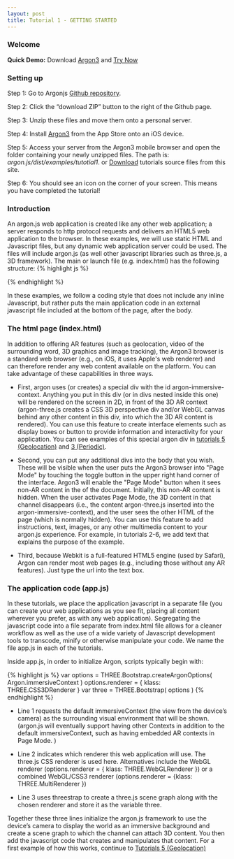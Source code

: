 ```yaml
---
layout: post
title: Tutorial 1 - GETTING STARTED
---
```


### Welcome
**Quick Demo:**
Download [Argon3](https://itunes.apple.com/us/app/argon3/id944297993?ls=1&mt=8) and [Try Now](/argon-tutorials/tutorial1)

### Setting up

Step 1: Go to Argonjs [Github repository](https://github.com/argonjs/argon.js).

Step 2: Click the “download ZIP” button to the right of the Github page.

Step 3: Unzip these files and move them onto a personal server.

Step 4: Install [Argon3](https://itunes.apple.com/us/app/argon3/id944297993?ls=1&mt=8)  from the App Store onto an iOS device.

Step 5: Access your server from the Argon3 mobile browser and open the folder containing your newly unzipped files. The path is: *argon.js/dist/examples/tutotial1*. or <a href="{{ site.baseurl }}/argon-tutorials.zip">Download</a> tutorials source files from this site.

Step 6: You should see an icon on the corner of your screen. This means you have completed the tutorial!

### Introduction

An argon.js web application is created like any other web application; a server responds to http protocol requests and delivers an HTML5 web application to the browser. In these examples, we will use static HTML and Javascript files, but any dynamic web application server could be used. The files will include argon.js (as well other javascript libraries such as three.js, a 3D framework). The main or launch file (e.g. index.html) has the following structure:
{% highlight js %}
<!doctype html>
</html>
<meta charset="utf-8">
<meta name="viewport" content="width=device-width, user-scalable=no, minimum-scale=1.0, maximum-scale=1.0">

<!--three.js, a 3D Scene graph for the web-->
<script src="../../js/three.js"></script>

<!--threestrap.js is a bootstrapping library that makes three.js easier to work with.  Argon-three.js requires it-->
<script src="../../js/threestrap.js"></script>

<!--The argon library support for integration of three.js and argon.js-->
<script src="../../build/argon.js"></script>
<script src="../../build/argon-three.js"></script>

<!-- One or more style sheets for styling the elements in the body -->
<link rel="stylesheet" type="text/css" href="style.css">

<body>
    <div id="argon-immersive-context">
         <!--any html for interface elements etc. that will appear on the screen in AR mode-->
    </div>
    <div>
        <!--one or more divs that you want to appear in "page mode" described below-->
    </div>
</body>

<!--application javascript code-->
<script src="../app.js"></script>

</html>

{% endhighlight %}

In these examples, we follow a coding style that does not include any inline Javascript, but rather puts the main application code in an external javascript file included at the bottom of the page, after the body.

### The html page (index.html)

In addition to offering AR features (such as geolocation, video of the surrounding word, 3D graphics and image tracking), the Argon3 browser is a standard web browser (e.g., on iOS, it uses Apple's web renderer) and can therefore render any web content available on the platform. You can take advantage of these capabilities in three ways.

* First, argon uses (or creates) a special div with the id argon-immersive-context. Anything you put in this div (or in divs nested inside this one) will be rendered on the screen in 2D, in front of the 3D AR context (argon-three.js creates a CSS 3D perspective div and/or WebGL canvas behind any other content in this div, into which the 3D AR content is rendered). You can use this feature to create interface elements such as display boxes or button to provide information and interactivity for your application. You can see examples of this special argon div in [tutorials 5 (Geolocation)](/2016/03/01/Tutorial5) and [3 (Periodic)](/2016/03/01/Tutorial3).

* Second, you can put any additional divs into the body that you wish. These will be visible when the user puts the Argon3 browser into "Page Mode" by touching the toggle button in the upper right hand corner of the interface. Argon3 will enable the "Page Mode" button when it sees non-AR content in the <body></body> of the document. Initially, this non-AR content is hidden. When the user activates Page Mode, the 3D content in that channel disappears (i.e., the content argon-three.js inserted into the argon-immersive-context), and the user sees the other HTML of the page (which is normally hidden). You can use this feature to add instructions, text, images, or any other multimedia content to your argon.js experience. For example, in tutorials 2-6, we add text that explains the purpose of the example.

* Third, because Webkit is a full-featured HTML5 engine (used by Safari), Argon can render most web pages (e.g., including those without any AR features). Just type the url into the text box.

### The application code (app.js)
In these tutorials, we place the application javascript in a separate file (you can create your web applications as you see fit, placing all content wherever you prefer, as with any web application). Segregating the javascript code into a file separate from index.html file allows for a cleaner workflow as well as the use of a wide variety of Javascript development tools to transcode, minify or otherwise manipulate your code. We name the file app.js in each of the tutorials.

Inside app.js, in order to initialize Argon, scripts typically begin with:

{% highlight js %}
var options = THREE.Bootstrap.createArgonOptions( Argon.immersiveContext )
options.renderer = { klass: THREE.CSS3DRenderer }
var three = THREE.Bootstrap( options )
{% endhighlight %}

* Line 1 requests the default immersiveContext (the view from the device’s camera) as the surrounding visual environment that will be shown. (argon.js will eventually support having other Contexts in addition to the default immersiveContext, such as having embedded AR contexts in Page Mode. )

* Line 2 indicates which renderer this web application will use. The three.js CSS renderer is used here. Alternatives include the WebGL renderer (options.renderer = { klass: THREE.WebGLRenderer }) or a combined WebGL/CSS3 renderer (options.renderer = {klass: THREE.MultiRenderer })

* Line 3 uses threestrap to create a three.js scene graph along with the chosen renderer and store it as the variable three.

Together these three lines initialize the argon.js framework to use the device’s camera to display the world as an immersive background and create a scene graph to which the channel can attach 3D content.  You then add the javascript code that creates and manipulates that content. For a first example of how this works, continue to [Tutorials 5 (Geolocation)](/2016/03/01/Tutorial5)
